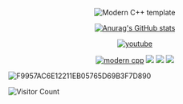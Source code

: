 <div id="title" align=center>

![Modern C++ template][github-sub-title:img]

[![Anurag's GitHub stats](https://github-readme-stats.vercel.app/api?username=NineNightMeow&show_icons=true&theme=tokyonight)](https://b23.tv/iEJTnPp)

[![youtube](https://img.shields.io/badge/video-YouTube-red)](https://www.youtube.com/channel/UCey35Do4RGewqr-6EiaCJrg)

[![modern cpp](https://img.shields.io/badge/code-Modern%20C++-blue)](https://learn.microsoft.com/zh-cn/cpp/cpp/welcome-back-to-cpp-modern-cpp) 
![](https://img.shields.io/badge/讨厌-背刺-太抽象的无意义梗图-yellow) 
![](https://img.shields.io/badge/性格-内向-深思-条件性喜欢-red) 
![](https://img.shields.io/badge/爱好-计算机-算法-竞赛-二次元-板绘-red)

</div>

![F9957AC6E12211EB05765D69B3F7D890](https://github.com/user-attachments/assets/c2e3c1c2-95c3-4640-8224-424dfa03b23a)


![Visitor Count](https://profile-counter.glitch.me/Mq-b/count.svg)

[github-sub-title:img]: https://readme-typing-svg.herokuapp.com?font=Segoe+Script&center=true&lines=NineNightMeow.
